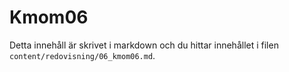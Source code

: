 ---
---
Kmom06
=========================

Detta innehåll är skrivet i markdown och du hittar innehållet i filen `content/redovisning/06_kmom06.md`.
